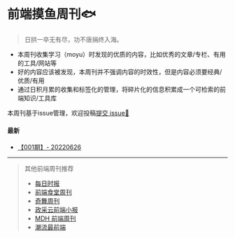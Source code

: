 # 前端摸鱼周刊🐟

> 日拱一卒无有尽，功不唐捐终入海。


 - 本周刊收集学习（moyu）时发现的优质的内容，比如优秀的文章/专栏、有用的工具/网站等
 - 好的内容应该被发现，本周刊并不强调内容的时效性，但是内容必须要经典/优质/有用
 - 通过日积月累的收集和标签化的管理，将碎片化的信息积累成一个可检索的前端知识/工具库


本周刊基于issue管理，欢迎投稿[提交 issue🎯](https://github.com/fe-focus/moyu-weekly/issues/new/choose) 

#### 最新
- [【001期】- 20220626](https://github.com/fe-focus/moyu-weekly/milestone/1?closed=1)

---

> 其他前端周刊推荐
> - [每日时报](https://wubaiqing.github.io/zaobao)
> - [前端食堂周刊](https://github.com/Geekhyt/weekly)
> - [奇舞周刊](https://weekly.75.team/)
> - [政采云前端小报](https://weekly.zoo.team/)
> - [MDH 前端周刊](https://github.com/sorrycc/weekly)
> - [潮流最前端](https://www.yuque.com/alibabaf2e/weekly)
